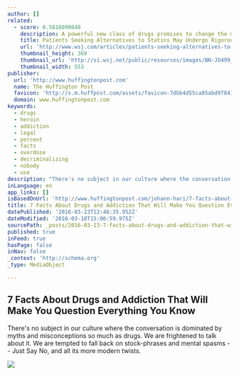 ```yaml
---
author: []
related:
  - score: 0.5816099048
    description: A powerful new class of drugs promises to change the management of heart disease for high-risk patients who struggle to get their cholesterol levels under control-a group that numbers in the millions. But only some of them are likely to get the new medicines. The new drugs are expensive.
    title: Patients Seeking Alternatives to Statins May Undergo Rigorous Vetting
    url: 'http://www.wsj.com/articles/patients-seeking-alternatives-to-statins-may-undergo-rigorous-vetting-1438029636'
    thumbnail_height: 369
    thumbnail_url: 'http://si.wsj.net/public/resources/images/BN-JO499_0727HE_G_20150727110822.jpg'
    thumbnail_width: 553
publisher:
  url: 'http://www.huffingtonpost.com'
  name: The Huffington Post
  favicon: 'http://s.m.huffpost.com/assets/favicon-7dbb4d55ca85abd9f84197a1c3525e38.ico'
  domain: www.huffingtonpost.com
keywords:
  - drugs
  - heroin
  - addiction
  - legal
  - percent
  - facts
  - overdose
  - decriminalizing
  - nobody
  - use
description: "There's no subject in our culture where the conversation is dominated by myths and misconceptions so much as drugs. We are frightened to talk about it. We are tempted to fall back on stock-phrases and mental spasms -- Just Say No, and all its more modern twists."
inLanguage: en
app_links: []
isBasedOnUrl: 'http://www.huffingtonpost.com/johann-hari/7-facts-about-drugs-that-will-make-you-question-everything_b_9484744.html'
title: 7 Facts About Drugs and Addiction That Will Make You Question Everything You Know
datePublished: '2016-03-23T12:46:35.952Z'
dateModified: '2016-03-18T15:06:59.975Z'
sourcePath: _posts/2016-03-23-7-facts-about-drugs-and-addiction-that-will-make-you-questio.md
published: true
inFeed: true
hasPage: false
inNav: false
_context: 'http://schema.org'
_type: MediaObject

---
```

<article style=""><h1>7 Facts About Drugs and Addiction That Will Make You Question Everything You Know</h1><p>There's no subject in our culture where the conversation is dominated by myths and misconceptions so much as drugs. We are frightened to talk about it. We are tempted to fall back on stock-phrases and mental spasms -- Just Say No, and all its more modern twists.</p><img src="http://i.huffpost.com/gen/4123238/images/n-DRUG-ADDICTION-628x314.jpg" /></article>